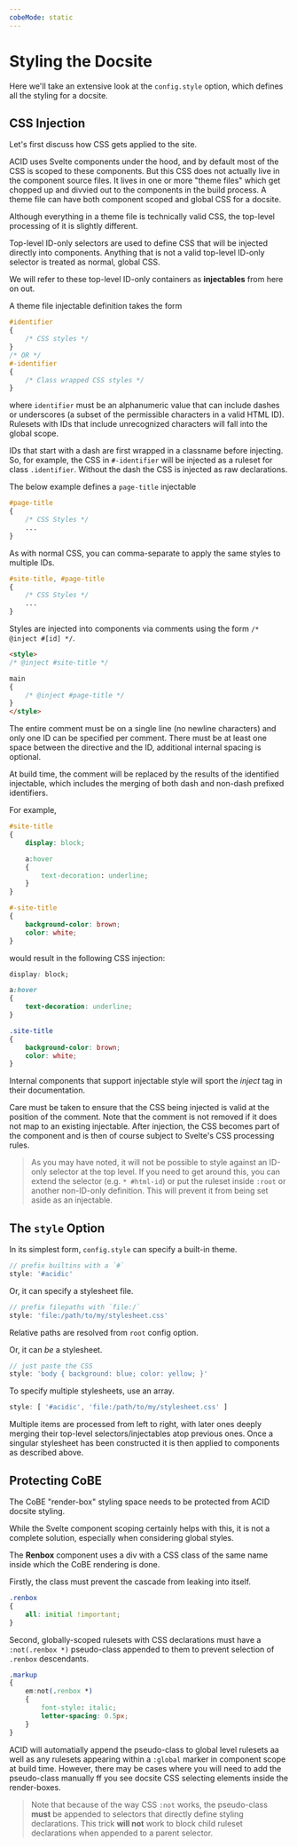 ```yaml
---
cobeMode: static
---
```



# Styling the Docsite

Here we'll take an extensive look at the `config.style` option, which defines all the styling for a docsite.


## CSS Injection

Let's first discuss how CSS gets applied to the site.

ACID uses Svelte components under the hood, and by default most of the CSS is scoped to these components.  But this CSS does not actually live in the component source files. It lives in one or more "theme files" which get chopped up and divvied out to the components in the build process.  A theme file can have both component scoped and global CSS for a docsite.

Although everything in a theme file is technically valid CSS, the top-level processing of it is slightly different.

Top-level ID-only selectors are used to define CSS that will be injected directly into components.  Anything that is not a valid top-level ID-only selector is treated as normal, global CSS.

We will refer to these top-level ID-only containers as **injectables** from here on out.

A theme file injectable definition takes the form

```css
#identifier
{
    /* CSS styles */
}
/* OR */
#-identifier
{
    /* Class wrapped CSS styles */
}
```

where `identifier` must be an alphanumeric value that can include dashes or underscores (a subset of the permissible characters in a valid HTML ID).  Rulesets with IDs that include unrecognized characters will fall into the global scope.

IDs that start with a dash are first wrapped in a classname before injecting.  So, for example, the CSS in `#-identifier` will be injected as a ruleset for class `.identifier`.  Without the dash the CSS is injected as raw declarations.

The below example defines a `page-title` injectable

```css
#page-title
{
    /* CSS Styles */
    ...
}
```

As with normal CSS, you can comma-separate to apply the same styles to multiple IDs.

```css
#site-title, #page-title
{
    /* CSS Styles */
    ...
}
```

Styles are injected into components via comments using the form `/* @inject #[id] */`.

```html
<style>
/* @inject #site-title */

main
{
    /* @inject #page-title */
}
</style>
```

The entire comment must be on a single line (no newline characters) and only one ID can be specified per comment.  There must be at least one space between the directive and the ID, additional internal spacing is optional.

At build time, the comment will be replaced by the results of the identified injectable, which includes the merging of both dash and non-dash prefixed identifiers.  

For example,

```css
#site-title
{
    display: block;

    a:hover
    {
        text-decoration: underline;
    }
}

#-site-title
{
    background-color: brown;
    color: white;
}
```

would result in the following CSS injection:

```css
display: block;

a:hover
{
    text-decoration: underline;
}

.site-title
{
    background-color: brown;
    color: white;
}
```

Internal components that support injectable style will sport the *inject* tag in their documentation.

Care must be taken to ensure that the CSS being injected is valid at the position of the comment.  Note that the comment is not removed if it does not map to an existing injectable.  After injection, the CSS becomes part of the component and is then of course subject to Svelte's CSS processing rules.

> As you may have noted, it will not be possible to style against an ID-only selector at the top level.  If you need to get around this, you can extend the selector (e.g. `* #html-id`) or put the ruleset inside `:root` or another non-ID-only definition.  This will prevent it from being set aside as an injectable.


## The `style` Option

In its simplest form, `config.style` can specify a built-in theme.

```js
// prefix builtins with a `#`
style: '#acidic'
```

Or, it can specify a stylesheet file.

```js
// prefix filepaths with `file:/`
style: 'file:/path/to/my/stylesheet.css'
```

Relative paths are resolved from `root` config option.

Or, it can *be* a stylesheet.

```js
// just paste the CSS
style: 'body { background: blue; color: yellow; }'
```

To specify multiple stylesheets, use an array.

```js
style: [ '#acidic', 'file:/path/to/my/stylesheet.css' ]
```

Multiple items are processed from left to right, with later ones deeply merging their top-level selectors/injectables atop previous ones.  Once a singular stylesheet has been constructed it is then applied to components as described above.


## Protecting CoBE

The CoBE "render-box" styling space needs to be protected from ACID docsite styling.

While the Svelte component scoping certainly helps with this, it is not a complete solution, especially when considering global styles.

The **Renbox** component uses a div with a CSS class of the same name inside which the CoBE rendering is done.

Firstly, the class must prevent the cascade from leaking into itself.

```css
.renbox
{
    all: initial !important;
}
```

Second, globally-scoped rulesets with CSS declarations must have a `:not(.renbox *)` pseudo-class appended to them to prevent selection of `.renbox` descendants.

```css
.markup
{
    em:not(.renbox *)
    {
        font-style: italic;
        letter-spacing: 0.5px;
    }
}
```

ACID will automatially append the pseudo-class to global level rulesets aa well as any rulesets appearing within a `:global` marker in component scope at build time.  However, there may be cases where you will need to add the pseudo-class manually ff you see docsite CSS selecting elements inside the render-boxes.

> Note that because of the way CSS `:not` works, the pseudo-class **must** be appended to selectors that directly define styling declarations.  This trick **will not** work to block child ruleset declarations when appended to a parent selector.
